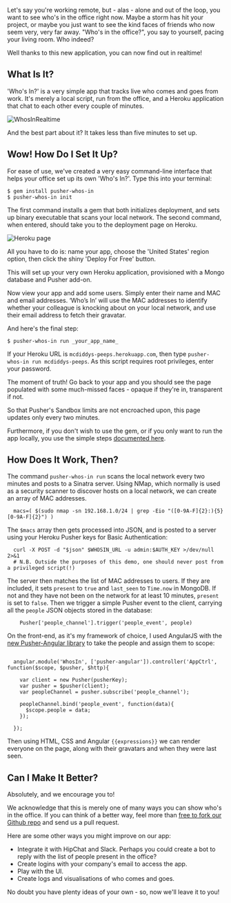 Let's say you're working remote, but - alas - alone and out of the loop, you want to see who's in the office right now. Maybe a storm has hit your project, or maybe you just want to see the kind faces of friends who now seem very, very far away. "Who's in the office?", you say to yourself, pacing your living room. Who indeed?

Well thanks to this new application, you can now find out in realtime!

## What Is It?

'Who's In?' is a very simple app that tracks live who comes and goes from work. It's merely a local script, run from the office, and a Heroku application that chat to each other every couple of minutes. 

![WhosInRealtime](https://raw.githubusercontent.com/pusher/pusher-whos-in-gem/master/screenshots/whosingif2.gif)

And the best part about it? It takes less than five minutes to set up.

## Wow! How Do I Set It Up?

For ease of use, we've created a very easy command-line interface that helps your office set up its own 'Who's In?'. Type this into your terminal:

	$ gem install pusher-whos-in
	$ pusher-whos-in init
		
The first command installs a gem that both initializes deployment, and sets up binary executable that scans your local network. The second command, when entered, should take you to the deployment page on Heroku. 

![Heroku page](https://raw.githubusercontent.com/pusher/pusher-whos-in-gem/master/screenshots/heroku.jpg)

All you have to do is: name your app, choose the 'United States' region option, then click the shiny 'Deploy For Free' button.

This will set up your very own Heroku application, provisioned with a Mongo database and Pusher add-on.

Now view your app and add some users. Simply enter their name and MAC and email addresses. ‘Who’s In’ will use the MAC addresses to identify whether your colleague is knocking about on your local network, and use their email address to fetch their gravatar.

And here's the final step:

	$ pusher-whos-in run _your_app_name_
	
If your Heroku URL is `mcdiddys-peeps.herokuapp.com`, then type `pusher-whos-in run mcdiddys-peeps`. As this script requires root privileges, enter your password.

The moment of truth! Go back to your app and you should see the page populated with some much-missed faces - opaque if they're in, transparent if not.

So that Pusher's Sandbox limits are not encroached upon, this page updates only every two minutes.

Furthermore, if you don't wish to use the gem, or if you only want to run the app locally, you use the simple steps [documented here](https://github.com/pusher/pusher-whos-in-gem).

## How Does It Work, Then?


The command `pusher-whos-in run` scans the local network every two minutes and posts to a Sinatra server. Using NMap, which normally is used as a security scanner to discover hosts on a local network, we can create an array of MAC addresses.


```language-bash
  macs=( $(sudo nmap -sn 192.168.1.0/24 | grep -Eio "([0-9A-F]{2}:){5}[0-9A-F]{2}") )
```

The `$macs` array then gets processed into JSON, and is posted to a server using your Heroku Pusher keys for Basic Authentication:

```language-bash
  curl -X POST -d "$json" $WHOSIN_URL -u admin:$AUTH_KEY >/dev/null 2>&1
  # N.B. Outside the purposes of this demo, one should never post from a privileged script(!)
```

The server then matches the list of MAC addresses to users. If they are included, it sets `present` to `true` and `last_seen` to `Time.now` in MongoDB. If not and they have not been on the network for at least 10 minutes, `present` is set to `false`. Then we trigger a simple Pusher event to the client, carrying all the `people` JSON objects stored in the database:

```language-ruby
	Pusher['people_channel'].trigger('people_event', people)
```

On the front-end, as it's my framework of choice, I used AngularJS with the [new Pusher-Angular library](https://github.com/pusher/pusher-angular) to take the people and assign them to scope:

```language-javascript

  angular.module('WhosIn', ['pusher-angular']).controller('AppCtrl', function($scope, $pusher, $http){

    var client = new Pusher(pusherKey);
    var pusher = $pusher(client);
    var peopleChannel = pusher.subscribe('people_channel');

    peopleChannel.bind('people_event', function(data){
      $scope.people = data;
    });

  });
```

Then using HTML, CSS and Angular `{{expressions}}` we can render everyone on the page, along with their gravatars and when they were last seen.


## Can I Make It Better?

Absolutely, and we encourage you to! 

We acknowledge that this is merely one of many ways you can show who's in the office. If you can think of a better way, feel more than [free to fork our Github repo](https://github.com/pusher/pusher-whos-in) and send us a pull request.

Here are some other ways you might improve on our app:

* Integrate it with HipChat and Slack. Perhaps you could create a bot to reply with the list of people present in the office?
* Create logins with your company's email to access the app.
* Play with the UI.
* Create logs and visualisations of who comes and goes.

No doubt you have plenty ideas of your own - so, now we'll leave it to you!